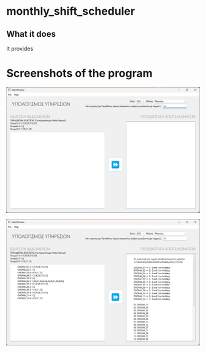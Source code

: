 # monthly_shift_scheduler
## What it does
It provides


# Screenshots of the program
![Alt text](image.png)

![Alt text](image-1.png)
